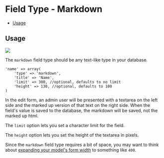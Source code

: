 # Field Type - Markdown

- [Usage](#usage)

<a name="usage"></a>
## Usage

<img src="https://raw.github.com/FrozenNode/Laravel-Administrator/master/examples/images/field-type-markdown.png" />

The `markdown` field type should be any text-like type in your database.

    'name' => array(
        'type' => 'markdown',
        'title' => 'Name',
        'limit' => 300, //optional, defaults to no limit
        'height' => 130, //optional, defaults to 100
    )

In the edit form, an admin user will be presented with a textarea on the left side and the marked up version of that text on the right side. When the field's value is saved to the database, the markdown will be saved, not the marked up html.

The `limit` option lets you set a character limit for the field.

The `height` option lets you set the height of the textarea in pixels.

Since the `markdown` field type requires a bit of space, you may want to think about [expanding your model's form width](/docs/model-configuration#form-width) to something like `400`.
